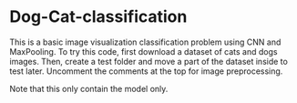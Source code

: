# Dog-Cat-classification
This is a basic image visualization classification problem using CNN and MaxPooling.
To try this code, first download a dataset of cats and dogs images.
Then, create a test folder and move a part of the dataset inside to test later.
Uncomment the comments at the top for image preprocessing.

Note that this only contain the model only.
